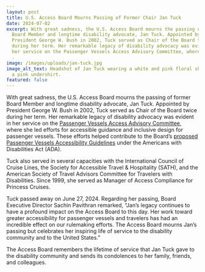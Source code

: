 ```yaml
---
layout: post
title: U.S. Access Board Mourns Passing of Former Chair Jan Tuck
date: 2024-07-02
excerpt: With great sadness, the U.S. Access Board mourns the passing of former
  Board Member and longtime disability advocate, Jan Tuck. Appointed by
  President George W. Bush in 2002, Tuck served as Chair of the Board twice
  during her term. Her remarkable legacy of disability advocacy was evident in
  her service on the Passenger Vessels Access Advisory Committee, where she . .
  .
image: /images/uploads/jan-tuck.jpg
image_alt_text: Headshot of Jan Tuck wearing a white and pink floral shirt with
  a pink undershirt.
featured: false
---
```

With great sadness, the U.S. Access Board mourns the passing of former Board Member and longtime disability advocate, Jan Tuck. Appointed by President George W. Bush in 2002, Tuck served as Chair of the Board twice during her term. Her remarkable legacy of disability advocacy was evident in her service on the [Passenger Vessels Access Advisory Committee](https://www.access-board.gov/advisory-committee-reports/passenger-vessels/pvaac-report-intro/), where she led efforts for accessible guidance and inclusive design for passenger vessels. These efforts helped contribute to the Board’s [proposed Passenger Vessels Accessibility Guidelines](https://www.access-board.gov/pvag/) under the Americans with Disabilities Act (ADA). 

Tuck also served in several capacities with the International Council of Cruise Lines, the Society for Accessible Travel & Hospitality (SATH), and the American Society of Travel Advisors Committee for Travelers with Disabilities. Since 1999, she served as Manager of Access Compliance for Princess Cruises. 

Tuck passed away on June 27, 2024. Regarding her passing, Board Executive Director Sachin Pavithran remarked, “Jan’s legacy continues to have a profound impact on the Access Board to this day. Her work toward greater accessibility for passenger vessels and travelers has had an incredible effect on our rulemaking efforts. The Access Board mourns Jan’s passing but celebrates her inspiring life of service to the disability community and to the United States.” 

The Access Board remembers the lifetime of service that Jan Tuck gave to the disability community and sends its condolences to her family, friends, and colleagues.
